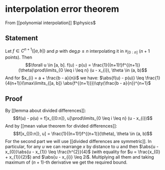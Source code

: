 # interpolation error theorem
From [[polynomial interpolation]]
$\physics$
## Statement
Let $f \in C^{n+1}([a, b])$ and $p$ with $\deg p \leq n$ interpolating it in $x_{[0:n]}$ ($n + 1$ points). Then
$$\forall u \in [a, b]. f(u) - p(u) = \frac{1}{(n+1)!}f^{(n+1)}(\theta)\prod\limits_{0 \leq i \leq n} (u - x_{i}), \theta \in (a, b)$$
And for $x_{i} = a + \frac{b - a}{n}i$ we have:
$\abs{f(u) - p(u)} \leq \frac{1}{4(n+1)}(\max\limits_{[a, b]} \abs{f^{(n+1)}})\qty(\frac{b - a}{n})^{n+1}$

## Proof
By [[lemma about divided differences]]:
$$f(u) - p(u) = f[x_{[0:n]}, u]\prod\limits_{0 \leq i \leq n} (u - x_{i})$$
And by [[mean value theorem for divided differences]]:
$$f[x_{[0:n]}, u] = \frac{1}{(n+1)!}f^{(n+1)}(\theta), \theta \in (a, b)$$
For the second part we will use [[divided differences are symmetric]]. In particular, for any $u$ we can rearrange $x$ by distance to $u$ and then $\abs{u - x_{0}}\abs{u - x_{1}} \leq \frac{h^{2}}{4}$ (with equality for $u = \frac{x_{0} + x_{1}}{2}$) and $\abs{u - x_{i}} \leq 2i$. Multiplying all them and taking maximum of $(n+1)$-th derivative we get the required bound. 